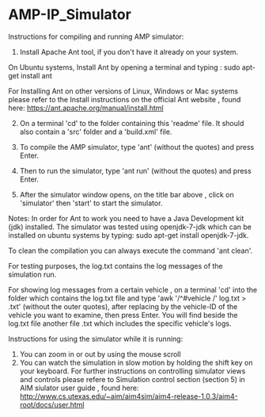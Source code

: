 # AMP-IP_Simulator

Instructions for compiling and running AMP simulator:

1. Install Apache Ant tool, if you don't have it already on your system.

On Ubuntu systems, Install Ant by opening a terminal and typing : sudo apt-get install ant

For Installing Ant on other versions of Linux, Windows or Mac systems please refer to the Install instructions on the official Ant website , found here: https://ant.apache.org/manual/install.html

2. On a terminal 'cd' to the folder containing this 'readme' file. It should also contain a 'src' folder and a 'build.xml' file.

3. To compile the AMP simulator, type 'ant' (without the quotes) and press Enter.

4. Then to run the simulator, type 'ant run' (without the quotes) and press Enter.

5. After the simulator window opens, on the title bar above , click on 'simulator' then 'start' to start the simulator.


Notes:
In order for Ant to work you need to have a Java Development kit (jdk) installed.
The simulator was tested using openjdk-7-jdk which can be installed on ubuntu systems by typing: sudo apt-get install openjdk-7-jdk.

To clean the compilation you can always execute the command  'ant clean'. 

For testing purposes, the log.txt contains the log messages of the simulation run.

For showing log messages from a certain vehicle , on a terminal 'cd' into the folder which contains the log.txt file and type 'awk '/^#vehicle <VEHICLE-ID>/' log.txt > <VEHICLE-ID>.txt' (without the outer quotes), after replacing <VEHICLE-ID> by the vehicle-ID of the vehicle you want to examine, then press Enter. You will find beside the log.txt file another file <VEHICLE-ID>.txt which includes the specific vehicle's logs.   

Instructions for using the simulator while it is running:
1. You can zoom in or out by using the mouse scroll 
2. You can watch the simulation in slow motion by holding the shift key on your keyboard.
For further instructions on controlling simulator views and controls please refere to Simulation control section (section 5) in AIM siulator user guide , found here: http://www.cs.utexas.edu/~aim/aim4sim/aim4-release-1.0.3/aim4-root/docs/user.html 

